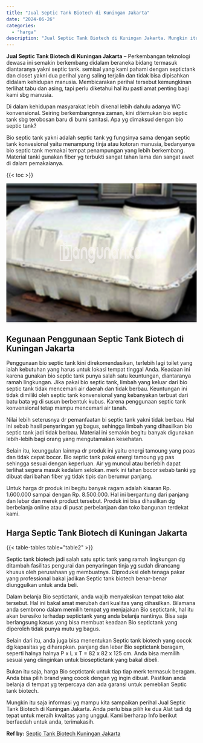 ```yaml
---
title: "Jual Septic Tank Biotech di Kuningan Jakarta"
date: "2024-06-26"
categories: 
  - "harga"
description: "Jual Septic Tank Biotech di Kuningan Jakarta. Mungkin itu saja informasi yg mampu kita sampaikan perihal Jual Septic Tank Biotech di Kuningan Jakarta. Anda p..."
---
```


**Jual Septic Tank Biotech di Kuningan Jakarta** – Perkembangan teknologi dewasa ini semakin berkembang didalam beraneka bidang termasuk diantaranya yakni septic tank. semisal yang kami pahami dengan septictank dan closet yakni dua perihal yang saling terjalin dan tidak bisa dipisahkan didalam kehidupan manusia. Membicarakan perihal tersebut kemungkinan terlihat tabu dan asing, tapi perlu diketahui hal itu pasti amat penting bagi kami sbg manusia.

Di dalam kehidupan masyarakat lebih dikenal lebih dahulu adanya WC konvensional. Seiring berkembangnnya zaman, kini ditemukan bio septic tank sbg terobosan baru di bumi sanitasi. Apa yg dimaksud dengan bio septic tank?

Bio septic tank yakni adalah septic tank yg fungsinya sama dengan septic tank konvesional yaitu menampung tinja atau kotoran manusia, bedanyanya bio septic tank memakai tempat penampungan yang lebih berkembang. Material tanki gunakan fiber yg terbukti sangat tahan lama dan sangat awet di dalam pemakaianya.

{{< toc >}}

![Jual Septic Tank Biotech di Kuningan Jakarta](/images/jual-bio-septictank-46.png)

## Kegunaan Penggunaan Septic Tank Biotech di Kuningan Jakarta

Penggunaan bio septic tank kini direkomendasikan, terlebih lagi toilet yang ialah kebutuhan yang harus untuk lokasi tempat tinggal Anda. Keadaan ini karena gunakan bio septic tank punya salah satu keuntungan, diantaranya ramah lingkungan. Jika pakai bio septic tank, limbah yang keluar dari bio septic tank tidak mencemari air daerah dan tidak berbau. Keuntungan ini tidak dimiliki oleh septic tank konvensional yang kebanyakan terbuat dari batu bata yg di susun berbentuk kubus. Karena penggunaan septic tank konvensional tetap mampu mencemari air tanah.

Nilai lebih seterusnya dr pemanfaatan bi septic tank yakni tidak berbau. Hal ini sebab hasil penyaringan yg bagus, sehingga limbah yang dihasilkan bio septic tank jadi tidak berbau. Material ini semakin begitu banyak digunakan lebih-lebih bagi orang yang mengutamakan kesehatan.

Selain itu, keunggulan lainnya dr produk ini yaitu energi tamoung yang poas dan tidak cepat bocor. Bio septic tank pakai energi tamoung yg pas sehingga sesuai dengan keperluan. Air yg muncul atau berlebih dapat terlihat segera masuk kedalam selokan. merk ini tahan bocor sebab tanki yg dibuat dari bahan fiber yg tidak tipis dan berumur panjang.

Untuk harga dr produk ini begitu banyak ragam adalah kisaran Rp. 1.600.000 sampai dengan Rp. 8.500.000. Hal ini bergantung dari panjang dan lebar dan merek product tersebut. Produk ini bisa dihasilkan dg berbelanja online atau di pusat perbelanjaan dan toko bangunan terdekat kami.

## Harga Septic Tank Biotech di Kuningan Jakarta

{{< table-tables table="table2" >}}

Septic tank biotech jadi salah satu sptic tank yang ramah lingkungan dg ditambah fasilitas pengurai dan penyaringan tinja yg sudah dirancang khusus oleh perusahaan yg membuatnya. Diproduksi oleh tenaga pakar yang professional bakal jadikan Septic tank biotech benar-benar diunggulkan untuk anda beli.

Dalam belanja Bio septictank, anda wajib menyaksikan tempat toko alat tersebut. Hal ini bakal amat merubah dari kualitas yang dihasilkan. Bilamana anda sembrono dalam memilih tempat yg menjajakan Bio septictank, hal itu akan beresiko terhadap septictank yang anda belanja nantinya. Bisa saja berlangsung kasus yang bisa membuat keadaan Bio septictank yang diperoleh tidak punya mutu yg bagus.

Selain dari itu, anda juga bisa menentukan Septic tank biotech yang cocok dg kapasitas yg diharapkan. panjang dan lebar Bio septictank beragam, seperti halnya halnya P x L x T = 82 x 82 x 125 cm. Anda bisa memilih sesuai yang diinginkan untuk bioseptictank yang bakal dibeli.

Bukan itu saja, harga Bio septictank untuk tiap tiap merk termasuk beragam. Anda bisa pilih brand yang cocok dengan yg ingin dibuat. Pastikan anda belanja di tempat yg terpercaya dan ada garansi untuk pemeblian Septic tank biotech.

Mungkin itu saja informasi yg mampu kita sampaikan perihal Jual Septic Tank Biotech di Kuningan Jakarta. Anda perlu bisa pilih ke dua Alat tadi dg tepat untuk meraih kwalitas yang unggul. Kami berharap Info berikut berfaedah untuk anda, terimakasih.

**Ref by:** [Septic Tank Biotech Kuningan Jakarta](https://id.wikipedia.org/wiki/Septic)
